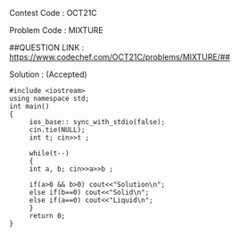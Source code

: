 Contest Code : OCT21C

Problem Code : MIXTURE

##QUESTION LINK : https://www.codechef.com/OCT21C/problems/MIXTURE/##

Solution : (Accepted)

```
#include <iostream>
using namespace std;
int main() 
{    
     ios_base:: sync_with_stdio(false);
     cin.tie(NULL);
     int t; cin>>t ;
     
     while(t--)
     {
     int a, b; cin>>a>>b ;
          
     if(a>0 && b>0) cout<<"Solution\n"; 	        
     else if(b==0) cout<<"Solid\n";
     else if(a==0) cout<<"Liquid\n";
     }
     return 0;
}
```

  
